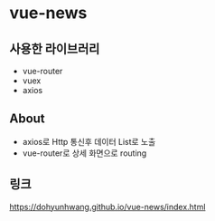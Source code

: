 # vue-news
## 사용한 라이브러리
- vue-router
- vuex
- axios 

## About
- axios로 Http 통신후 데이터 List로 노출
- vue-router로 상세 화면으로 routing

## 링크
https://dohyunhwang.github.io/vue-news/index.html
